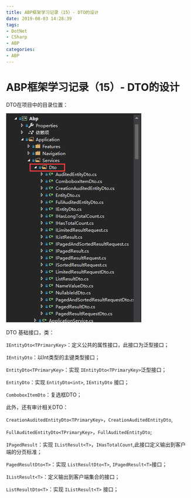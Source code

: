 ```yaml
---
title: ABP框架学习记录（15）- DTO的设计
date: 2019-08-03 14:28:39
tags:
- DotNet
- CSharp
- ABP
categories: 
- ABP
---
```

# ABP框架学习记录（15）- DTO的设计

DTO在项目中的目录位置：

![QQ截图20190812131158.png](/img/QQ截图20190812131158.png)

DTO 基础接口，类：

`IEntityDto<TPrimaryKey>`：定义公共的属性接口，此接口为泛型接口；

`IEntityDto`：以Int类型的主键类型接口；

`EntityDto<TPrimaryKey>`：实现 `IEntityDto<TPrimaryKey>`泛型接口；

`EntityDto`：实现 `EntityDto<int>`, `IEntityDto` 接口；

`ComboboxItemDto`：复选框DTO；

此外，还有审计相关DTO：

`CreationAuditedEntityDto<TPrimaryKey>`，`CreationAuditedEntityDto`,

`FullAuditedEntityDto<TPrimaryKey>`，`FullAuditedEntityDto`;

`IPagedResult`：实现 `IListResult<T>`，`IHasTotalCount`,此接口定义输出到客户端的分页标准；

`PagedResultDto<T>`：实现 `ListResultDto<T>`, `IPagedResult<T>`接口；

`IListResult<T>`：定义输出到客户端集合的接口；

`ListResultDto<T>`：实现 `IListResult<T>` 接口；